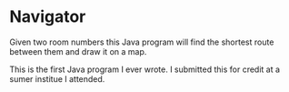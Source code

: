 # Navigator
Given two room numbers this Java program will find the shortest route between them and draw it on a map.

This is the first Java program I ever wrote.  I submitted this for credit at a sumer institue I attended.
